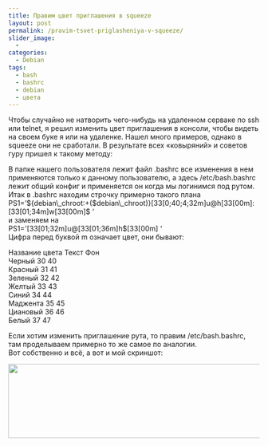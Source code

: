 ```yaml
---
title: Правим цвет приглашения в squeeze
layout: post
permalink: /pravim-tsvet-priglasheniya-v-squeeze/
slider_image:
  - 
categories:
  - Debian
tags:
  - bash
  - bashrc
  - debian
  - цвета
---
```

Чтобы случайно не натворить чего-нибудь на удаленном серваке по ssh или telnet, я решил изменить цвет приглашения в консоли, чтобы видеть на своем буке я или на удаленке. Нашел много примеров, однако в squeeze они не сработали. В результате всех &#171;ковыряний&#187; и советов гуру пришел к такому методу:

<!--more-->

  
В папке нашего пользователя лежит файл .bashrc все изменения в нем применяются только к данному пользователю, а здесь /etc/bash.bashrc лежит общий конфиг и применяется он когда мы логинимся под рутом. Итак в .bashrc находим строчку примерно такого плана  
PS1=&#8217;${debian\_chroot:+($debian\_chroot)}[33[0;40;4;32m]u@h[33[00m]:[33[01;34m]w[33[00m]$ &#8216;  
и заменяем на  
PS1='[33[01;32m]u@[33[01;36m]h$[33[00m] &#8216;  
Цифра перед буквой m означает цвет, они бывают:

Название цвета Текст Фон  
Черный 30 40  
Красный 31 41  
Зеленый 32 42  
Желтый 33 43  
Синий 34 44  
Маджента 35 45  
Циановый 36 46  
Белый 37 47

Если хотим изменить приглашение рута, то правим /etc/bash.bashrc, там проделываем примерно то же самое по аналогии.  
Вот собственно и всё, а вот и мой скриншот:

<a href="http://res.cloudinary.com/doam-ru/image/upload/v1409070685/snimok_lhmrec.png" rel="lightbox[427]" title="Правим цвет приглашения в squeeze"><img class="aligncenter size-full wp-image-448" title="snimok" src="http://res.cloudinary.com/doam-ru/image/upload/v1409070685/snimok_lhmrec.png" alt="" width="1217" height="149" /></a>

&nbsp;